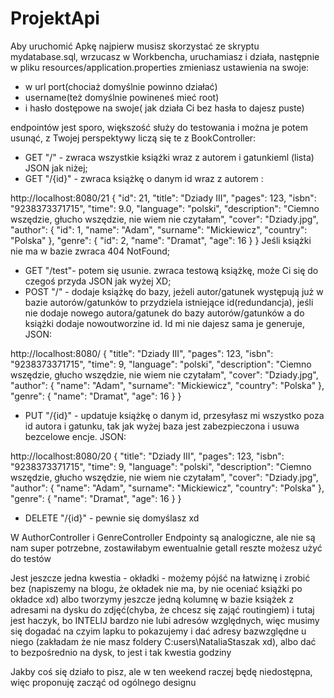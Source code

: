 # ProjektApi
Aby uruchomić Apkę najpierw musisz skorzystać ze skryptu mydatabase.sql, wrzucasz w Workbencha, uruchamiasz i działa, następnie w pliku resources/application.properties zmieniasz ustawienia na swoje:
- w url port(chociaż domyślnie powinno działać)
- username(też domyślnie powineneś mieć root)
- i hasło dostępowe na swoje( jak działa Ci bez hasła to dajesz puste)

endpointów jest sporo, większość służy do testowania i można je potem usunąć, z Twojej perspektywy liczą się te z BookController:
- GET "/" - zwraca wszystkie książki wraz z autorem i gatunkieml (lista) JSON jak niżej;
- GET "/{id}" - zwraca książkę o danym id wraz z autorem :

http://localhost:8080/21
{
    "id": 21,
    "title": "Dziady III",
    "pages": 123,
    "isbn": "9238373371715",
    "time": 9.0,
    "language": "polski",
    "description": "Ciemno wszędzie, głucho wszędzie, nie wiem nie czytałam",
    "cover": "Dziady.jpg",
    "author": {
        "id": 1,
        "name": "Adam",
        "surname": "Mickiewicz",
        "country": "Polska"
    },
    "genre": {
        "id": 2,
        "name": "Dramat",
        "age": 16
    }
}
Jeśli książki nie ma w bazie zwraca 404 NotFound;

- GET "/test"- potem się usunie. zwraca testową książkę, może Ci się do czegoś przyda JSON jak wyżej XD;
- POST "/" - dodaje książkę do bazy, jeżeli autor/gatunek występują już w bazie autorów/gatunków to przydziela istniejące id(redundancja), jeśli nie dodaje nowego autora/gatunek do bazy autorów/gatunków a do książki dodaje nowoutworzine id. Id mi nie dajesz sama je generuje, JSON:

http://localhost:8080/
{
    "title": "Dziady III",
    "pages": 123,
    "isbn": "9238373371715",
    "time": 9,
    "language": "polski",
    "description": "Ciemno wszędzie, głucho wszędzie, nie wiem nie czytałam",
    "cover": "Dziady.jpg",
    "author": {
        "name": "Adam",
        "surname": "Mickiewicz",
        "country": "Polska"
    },
    "genre": {
        "name": "Dramat",
        "age": 16
    }
}
- PUT "/{id}" - updatuje książkę o danym id, przesyłasz mi wszystko poza id autora i gatunku, tak jak wyżej baza jest zabezpieczona i usuwa bezcelowe encje. JSON:

http://localhost:8080/20
{
    "title": "Dziady III",
    "pages": 123,
    "isbn": "9238373371715",
    "time": 9,
    "language": "polski",
    "description": "Ciemno wszędzie, głucho wszędzie, nie wiem nie czytałam",
    "cover": "Dziady.jpg",
    "author": {
        "name": "Adam",
        "surname": "Mickiewicz",
        "country": "Polska"
    },
    "genre": {
        "name": "Dramat",
        "age": 16
    }
}

- DELETE "/{id}" - pewnie się domyślasz xd


W AuthorController i GenreController Endpointy są analogiczne, ale nie są nam super potrzebne, zostawiłabym ewentualnie getall reszte możesz użyć do testów


Jest jeszcze jedna kwestia - okładki - możemy pójść na łatwiznę i zrobić bez (napiszemy na blogu, że okładek nie ma, by nie oceniać książki po okładce xd) albo tworzymy jeszcze jedną kolumnę w bazie książek z adresami na dysku do zdjęć(chyba, że chcesz się zająć routingiem) i tutaj jest haczyk, bo INTELIJ bardzo nie lubi adresów względnych, więc musimy się dogadać na czyim lapku to pokazujemy i dać adresy bazwzględne u niego (zakładam że nie masz foldery C:users\NataliaStaszak xd), albo dać to bezpośrednio na dysk, to jest i tak kwestia godziny

Jakby coś się działo to pisz, ale w ten weekend raczej będę niedostępna, więc proponuję zacząć od ogólnego designu 

